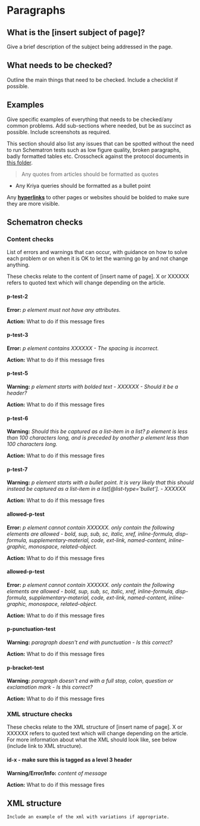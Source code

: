 # Paragraphs

## What is the \[insert subject of page\]?

Give a brief description of the subject being addressed in the page. 

## What needs to be checked?

Outline the main things that need to be checked. Include a checklist if possible.

## Examples

Give specific examples of everything that needs to be checked/any common problems. Add sub-sections where needed, but be as succinct as possible. Include screenshots as required.

This section should also list any issues that can be spotted without the need to run Schematron tests such as low figure quality, broken paragraphs, badly formatted tables etc. Crosscheck against the protocol documents in [this folder](https://drive.google.com/drive/folders/0B2wDI5EMHiJ-UzctZnVBdWFwbzA).

> Any quotes from articles should be formatted as quotes

* Any Kriya queries should be formatted as a bullet point

Any [**hyperlinks**](../../untitled-4/) to other pages or websites should be bolded to make sure they are more visible. 

## Schematron checks

### Content checks

List of errors and warnings that can occur, with guidance on how to solve each problem or on when it is OK to let the warning go by and not change anything.

These checks relate to the content of \[insert name of page\]. X or XXXXXX refers to quoted text which will change depending on the article.

#### p-test-2

**Error:** _p element must not have any attributes._

**Action:** What to do if this message fires

#### p-test-3

**Error:** _p element contains XXXXXX - The spacing is incorrect._

**Action:** What to do if this message fires

#### p-test-5

**Warning:** _p element starts with bolded text - XXXXXX - Should it be a header?_

**Action:** What to do if this message fires

#### p-test-6

**Warning:** _Should this be captured as a list-item in a list? p element is less than 100 characters long, and is preceded by another p element less than 100 characters long._

**Action:** What to do if this message fires

#### p-test-7

**Warning:** _p element starts with a bullet point. It is very likely that this should instead be captured as a list-item in a list\[@list-type='bullet'\]. - XXXXXX_

**Action:** What to do if this message fires

#### allowed-p-test

**Error:** _p element cannot contain XXXXXX. only contain the following elements are allowed - bold, sup, sub, sc, italic, xref, inline-formula, disp-formula, supplementary-material, code, ext-link, named-content, inline-graphic, monospace, related-object._

**Action:** What to do if this message fires

#### allowed-p-test

**Error:** _p element cannot contain XXXXXX. only contain the following elements are allowed - bold, sup, sub, sc, italic, xref, inline-formula, disp-formula, supplementary-material, code, ext-link, named-content, inline-graphic, monospace, related-object._

**Action:** What to do if this message fires

#### p-punctuation-test

**Warning:** _paragraph doesn't end with punctuation - Is this correct?_

**Action:** What to do if this message fires

#### p-bracket-test

**Warning:** _paragraph doesn't end with a full stop, colon, question or exclamation mark - Is this correct?_

**Action:** What to do if this message fires

### XML structure checks

These checks relate to the XML structure of \[insert name of page\]. ‌X or XXXXXX refers to quoted text which will change depending on the article. For more information about what the XML should look like, see below \(include link to XML structure\).

#### id-x - make sure this is tagged as a level 3 header

**Warning/Error/Info:** _content of message_

**Action:** What to do if this message fires

## XML structure

```
Include an example of the xml with variations if appropriate. 
```



